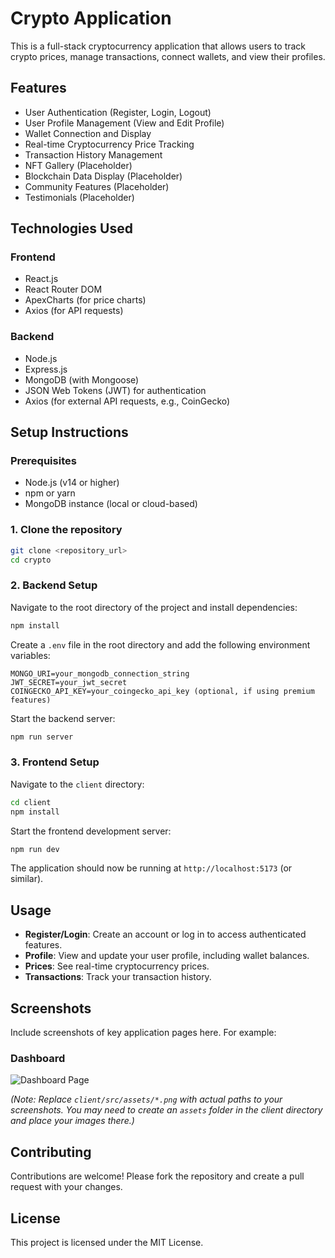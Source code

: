 # Crypto Application

This is a full-stack cryptocurrency application that allows users to track crypto prices, manage transactions, connect wallets, and view their profiles.

## Features

- User Authentication (Register, Login, Logout)
- User Profile Management (View and Edit Profile)
- Wallet Connection and Display
- Real-time Cryptocurrency Price Tracking
- Transaction History Management
- NFT Gallery (Placeholder)
- Blockchain Data Display (Placeholder)
- Community Features (Placeholder)
- Testimonials (Placeholder)

## Technologies Used

### Frontend
- React.js
- React Router DOM
- ApexCharts (for price charts)
- Axios (for API requests)

### Backend
- Node.js
- Express.js
- MongoDB (with Mongoose)
- JSON Web Tokens (JWT) for authentication
- Axios (for external API requests, e.g., CoinGecko)

## Setup Instructions

### Prerequisites
- Node.js (v14 or higher)
- npm or yarn
- MongoDB instance (local or cloud-based)

### 1. Clone the repository
```bash
git clone <repository_url>
cd crypto
```

### 2. Backend Setup
Navigate to the root directory of the project and install dependencies:
```bash
npm install
```

Create a `.env` file in the root directory and add the following environment variables:
```
MONGO_URI=your_mongodb_connection_string
JWT_SECRET=your_jwt_secret
COINGECKO_API_KEY=your_coingecko_api_key (optional, if using premium features)
```

Start the backend server:
```bash
npm run server
```

### 3. Frontend Setup
Navigate to the `client` directory:
```bash
cd client
npm install
```

Start the frontend development server:
```bash
npm run dev
```

The application should now be running at `http://localhost:5173` (or similar).

## Usage

- **Register/Login**: Create an account or log in to access authenticated features.
- **Profile**: View and update your user profile, including wallet balances.
- **Prices**: See real-time cryptocurrency prices.
- **Transactions**: Track your transaction history.

## Screenshots

Include screenshots of key application pages here. For example:

### Dashboard
![Dashboard Page](<img width="2160" height="3883" alt="chrome-capture-2025-8-28" src="https://github.com/user-attachments/assets/b05c094b-aa3c-4280-ba60-b9ebfc2e1290" />
)


*(Note: Replace `client/src/assets/*.png` with actual paths to your screenshots. You may need to create an `assets` folder in the client directory and place your images there.)*

## Contributing

Contributions are welcome! Please fork the repository and create a pull request with your changes.

## License

This project is licensed under the MIT License.
